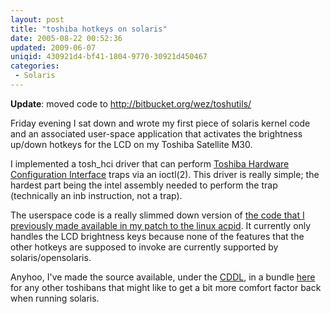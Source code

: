 ```yaml
---
layout: post
title: "toshiba hotkeys on solaris"
date: 2005-08-22 00:52:36
updated: 2009-06-07
uniqid: 430921d4-bf41-1804-9770-30921d450467
categories: 
 - Solaris
---
```

<p><strong>Update</strong>: moved code to <a title="http://bitbucket.org/wez/toshutils/" href="http://bitbucket.org/wez/toshutils/">http://bitbucket.org/wez/toshutils/</a></p> <p>Friday evening I sat down and wrote my first piece of solaris kernel code and an associated user-space application that activates the brightness up/down hotkeys for the LCD on my Toshiba Satellite M30. </p> <p>I implemented a tosh_hci driver that can perform <a href="http://www.buzzard.me.uk/toshiba/downloads/hci.pdf">Toshiba Hardware Configuration Interface</a> traps via an ioctl(2). This driver is really simple; the hardest part being the intel assembly needed to perform the trap (technically an inb instruction, not a trap). </p> <p>The userspace code is a really slimmed down version of <a href="/blog/2005/aug/toshiba-hotkeys-on-solaris">the code that I previously made available in my patch to the linux acpid</a>. It currently only handles the LCD brightness keys because none of the features that the other hotkeys are supposed to invoke are currently supported by solaris/opensolaris. </p> <p>Anyhoo, I've made the source available, under the <a href="http://www.opensolaris.org/os/licensing">CDDL</a>, in a bundle <a href="http://bitbucket.org/wez/toshutils/">here</a> for any other toshibans that might like to get a bit more comfort factor back when running solaris. </p>